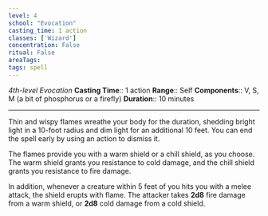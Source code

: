 ```yaml
---
level: 4
school: "Evocation"
casting_time: 1 action
classes: ['Wizard']
concentration: False
ritual: False
areaTags: 
tags: spell
---
```


_4th-level Evocation_
**Casting Time**:: 1 action
**Range**:: Self
**Components**:: V, S, M (a bit of phosphorus or a firefly)
**Duration**:: 10 minutes

---

Thin and wispy flames wreathe your body for the duration, shedding bright light in a 10-foot radius and dim light for an additional 10 feet. You can end the spell early by using an action to dismiss it.

The flames provide you with a warm shield or a chill shield, as you choose. The warm shield grants you resistance to cold damage, and the chill shield grants you resistance to fire damage.

In addition, whenever a creature within 5 feet of you hits you with a melee attack, the shield erupts with flame. The attacker takes **2d8** fire damage from a warm shield, or **2d8** cold damage from a cold shield.



